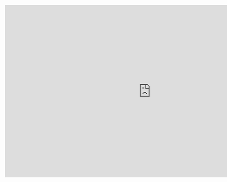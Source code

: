<br>
<br>

<iframe src="https://docs.google.com/presentation/d/e/2PACX-1vT5rdl3ndjVnBwftxmJIm843p1o3vmpzcPY_GjRr65VylZssvj8iiRwdksOLIK44pyDlH3F_zR3a9FE/embed?start=false&loop=false&delayms=10000" frameborder="0" width="960" height="569" allowfullscreen="true" mozallowfullscreen="true" webkitallowfullscreen="true" style="display: block;margin: auto;"></iframe>